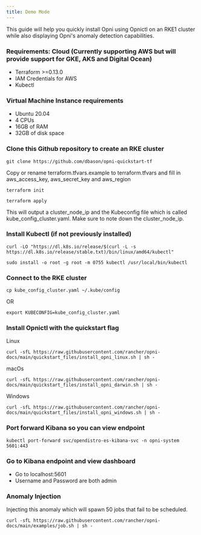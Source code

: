 ```yaml
---
title: Demo Mode
---
```


This guide will help you quickly install Opni using Opnictl on an RKE1 cluster while also displaying Opni's anomaly detection capabilities.

### Requirements: Cloud (Currently supporting AWS but will provide support for GKE, AKS and Digital Ocean)
- Terraform >=0.13.0
- IAM Credentials for AWS
- Kubectl 

### Virtual Machine Instance requirements
- Ubuntu 20.04
- 4 CPUs
- 16GB of RAM
- 32GB of disk space

### Clone this Github repository to create an RKE cluster
```
git clone https://github.com/dbason/opni-quickstart-tf
```
Copy or rename terraform.tfvars.example to terraform.tfvars and fill in aws_access_key, aws_secret_key and aws_region
```
terraform init
```
```
terraform apply
```

This will output a cluster_node_ip and the Kubeconfig file which is called kube_config_cluster.yaml. Make sure to note down the cluster_node_ip.

### Install Kubectl (if not previously installed)
```
curl -LO "https://dl.k8s.io/release/$(curl -L -s https://dl.k8s.io/release/stable.txt)/bin/linux/amd64/kubectl"

sudo install -o root -g root -m 0755 kubectl /usr/local/bin/kubectl
```

### Connect to the RKE cluster
```
cp kube_config_cluster.yaml ~/.kube/config
```
OR
```
export KUBECONFIG=kube_config_cluster.yaml
```

### Install Opnictl with the quickstart flag
Linux
```
curl -sfL https://raw.githubusercontent.com/rancher/opni-docs/main/quickstart_files/install_opni_linux.sh | sh -
```
macOs
```
curl -sfL https://raw.githubusercontent.com/rancher/opni-docs/main/quickstart_files/install_opni_darwin.sh | sh -
```
Windows
```
curl -sfL https://raw.githubusercontent.com/rancher/opni-docs/main/quickstart_files/install_opni_windows.sh | sh -
```


### Port forward Kibana so you can view endpoint
```
kubectl port-forward svc/opendistro-es-kibana-svc -n opni-system 5601:443
```

### Go to Kibana endpoint and view dashboard
- Go to localhost:5601
- Username and Password are both admin

### Anomaly Injection
Injecting this anomaly which will spawn 50 jobs that fail to be scheduled.
```
curl -sfL https://raw.githubusercontent.com/rancher/opni-docs/main/examples/job.sh | sh -
```